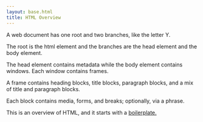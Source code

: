 ```yaml
---
layout: base.html
title: HTML Overview
---
```


A web document has one root and two branches, like the letter Y.

The root is the html element and the branches are the head element and the body element.

The head element contains metadata while the body element contains windows. Each window contains frames.

A frame contains heading blocks, title blocks, paragraph blocks, and a mix of title and paragraph blocks.

Each block contains media, forms, and breaks; optionally, via a phrase.

This is an overview of HTML, and it starts with a [boilerplate.](/en/html-boilerplate)

